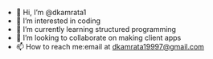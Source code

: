 - 👋 Hi, I’m @dkamrata1
- 👀 I’m interested in coding
- 🌱 I’m currently learning structured programming
- 💞️ I’m looking to collaborate on making client apps
- 📫 How to reach me:email at dkamrata19997@gmail.com

<!---
dkamrata1/dkamrata1 is a ✨ special ✨ repository because its `README.md` (this file) appears on your GitHub profile.
You can click the Preview link to take a look at your changes.
--->
